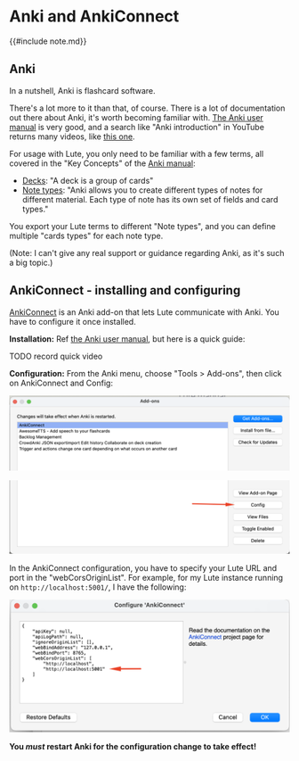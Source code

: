 # Anki and AnkiConnect

{{#include note.md}}

## Anki

In a nutshell, Anki is flashcard software.

There's a lot more to it than that, of course.  There is a lot of documentation out there about Anki, it's worth becoming familiar with.  [The Anki user manual](https://docs.ankiweb.net/) is very good, and a search like "Anki introduction" in YouTube returns many videos, like [this one](https://www.youtube.com/watch?v=ixD9RWpFuk4). 

For usage with Lute, you only need to be familiar with a few terms, all covered in the "Key Concepts" of the [Anki manual](https://docs.ankiweb.net/getting-started.html):

- [Decks](https://docs.ankiweb.net/getting-started.html#decks): "A deck is a group of cards"
- [Note types](https://docs.ankiweb.net/getting-started.html#note-types): "Anki allows you to create different types of notes for different material. Each type of note has its own set of fields and card types."

You export your Lute terms to different "Note types", and you can define multiple "cards types" for each note type.

(Note: I can't give any real support or guidance regarding Anki, as it's such a big topic.)

## AnkiConnect - installing and configuring

[AnkiConnect](https://ankiweb.net/shared/info/2055492159) is an Anki add-on that lets Lute communicate with Anki.  You have to configure it once installed.

**Installation:** Ref [the Anki user manual](https://docs.ankiweb.net/addons.html), but here is a quick guide:

TODO record quick video

**Configuration:** From the Anki menu, choose "Tools > Add-ons", then click on AnkiConnect and Config:

![image](../../assets/usage/ankiexport/ankiconnect_config_1.png)

![image](../../assets/usage/ankiexport/ankiconnect_config_1_bottom.png)

In the AnkiConnect configuration, you have to specify your Lute URL and port in the "webCorsOriginList".  For example, for my Lute instance running on `http://localhost:5001/`, I have the following:

![image](../../assets/usage/ankiexport/ankiconnect_config_2.png)

**You _must_ restart Anki for the configuration change to take effect!**
